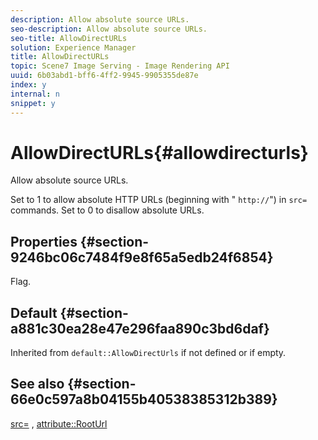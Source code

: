 ```yaml
---
description: Allow absolute source URLs.
seo-description: Allow absolute source URLs.
seo-title: AllowDirectURLs
solution: Experience Manager
title: AllowDirectURLs
topic: Scene7 Image Serving - Image Rendering API
uuid: 6b03abd1-bff6-4ff2-9945-9905355de87e
index: y
internal: n
snippet: y
---
```


# AllowDirectURLs{#allowdirecturls}

Allow absolute source URLs.

Set to 1 to allow absolute HTTP URLs (beginning with " `http://`") in `src=` commands. Set to 0 to disallow absolute URLs.

## Properties {#section-9246bc06c7484f9e8f65a5edb24f6854}

Flag.

## Default {#section-a881c30ea28e47e296faa890c3bd6daf}

Inherited from `default::AllowDirectUrls` if not defined or if empty.

## See also {#section-66e0c597a8b04155b40538385312b389}

[src=](../../../../../ir-api/http-protocol/image-rendering-api-ref/c-ir-http-protocol-ref/c-ir-http-protocol-command-reference/r-ir-src.md#reference-62c98abad22149d68d405ed6aaff8272) , [attribute::RootUrl](../../../../../ir-api/material-cat/image-rendering-api-ref/c-ir-material-catalog/c-ir-attributes-reference/r-ir-rooturl.md#reference-b8d706a573814802bd6794223cc78402) 
